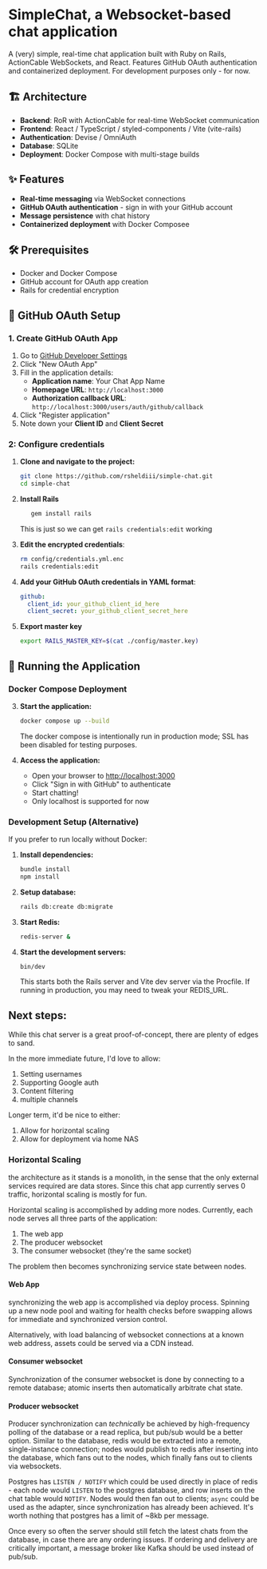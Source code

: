 # SimpleChat, a Websocket-based chat application

A (very) simple, real-time chat application built with Ruby on Rails, ActionCable WebSockets, and React. Features GitHub OAuth authentication and containerized deployment. For development purposes only - for now.

## 🏗️ Architecture

- **Backend**: RoR with ActionCable for real-time WebSocket communication
- **Frontend**: React / TypeScript / styled-components / Vite (vite-rails)
- **Authentication**: Devise / OmniAuth
- **Database**: SQLite 
- **Deployment**: Docker Compose with multi-stage builds

## ✨ Features

- **Real-time messaging** via WebSocket connections
- **GitHub OAuth authentication** - sign in with your GitHub account
- **Message persistence** with chat history
- **Containerized deployment** with Docker Composee

## 🛠️ Prerequisites

- Docker and Docker Compose
- GitHub account for OAuth app creation
- Rails for credential encryption

## 🔐 GitHub OAuth Setup

### 1. Create GitHub OAuth App

1. Go to [GitHub Developer Settings](https://github.com/settings/developers)
2. Click "New OAuth App"
3. Fill in the application details:
   - **Application name**: Your Chat App Name
   - **Homepage URL**: `http://localhost:3000`
   - **Authorization callback URL**: `http://localhost:3000/users/auth/github/callback`
4. Click "Register application"
5. Note down your **Client ID** and **Client Secret**

### 2: Configure credentials


1. **Clone and navigate to the project:**
   ```bash
   git clone https://github.com/rsheldiii/simple-chat.git
   cd simple-chat
   ```
2. **Install Rails**
    ```bash
       gem install rails
    ```
    This is just so we can get `rails credentials:edit` working

3. **Edit the encrypted credentials**:
   ```bash
   rm config/credentials.yml.enc
   rails credentials:edit
   ```

3. **Add your GitHub OAuth credentials in YAML format**:
   ```yaml
   github:
     client_id: your_github_client_id_here
     client_secret: your_github_client_secret_here
   ```

4. **Export master key**
    ```bash
    export RAILS_MASTER_KEY=$(cat ./config/master.key)
    ```

## 🚀 Running the Application

### Docker Compose Deployment

3. **Start the application:**
   ```bash
   docker compose up --build
   ```

    The docker compose is intentionally run in production mode; SSL has been disabled for testing purposes.

4. **Access the application:**
   - Open your browser to [http://localhost:3000](http://localhost:3000)
   - Click "Sign in with GitHub" to authenticate
   - Start chatting!
   - Only localhost is supported for now

### Development Setup (Alternative)

If you prefer to run locally without Docker:

1. **Install dependencies:**
   ```bash
   bundle install
   npm install
   ```

2. **Setup database:**
   ```bash
   rails db:create db:migrate
   ```

3. **Start Redis:**
   ```bash
   redis-server &
   ```

4. **Start the development servers:**
   ```bash
   bin/dev
   ```

   This starts both the Rails server and Vite dev server via the Procfile. If running in production, you may need to tweak your REDIS_URL.

## Next steps:

While this chat server is a great proof-of-concept, there are plenty of edges to sand. 

In the more immediate future, I'd love to allow:

1. Setting usernames
2. Supporting Google auth
3. Content filtering
4. multiple channels

Longer term, it'd be nice to either:

1. Allow for horizontal scaling
2. Allow for deployment via home NAS

### Horizontal Scaling

the architecture as it stands is a monolith, in the sense that the only external services required are data stores. Since this chat app currently serves 0 traffic, horizontal scaling is mostly for fun.

Horizontal scaling is accomplished by adding more nodes. Currently, each node serves all three parts of the application:

1. The web app
2. The producer websocket
3. The consumer websocket (they're the same socket)

The problem then becomes synchronizing service state between nodes.

#### Web App

synchronizing the web app is accomplished via deploy process. Spinning up a new node pool and waiting for health checks before swapping allows for immediate and synchronized version control. 

Alternatively, with load balancing of websocket connections at a known web address, assets could be served via a CDN instead.

#### Consumer websocket

Synchronization of the consumer websocket is done by connecting to a remote database; atomic inserts then automatically arbitrate chat state.

#### Producer websocket

Producer synchronization can _technically_ be achieved by high-frequency polling of the database or a read replica, but pub/sub would be a better option. Similar to the database, redis would be extracted into a remote, single-instance connection; nodes would publish to redis after inserting into the database, which fans out to the nodes, which finally fans out to clients via websockets.

Postgres has `LISTEN / NOTIFY` which could be used directly in place of redis - each node would `LISTEN` to the postgres database, and row inserts on the chat table would `NOTIFY`. Nodes would then fan out to clients; `async` could be used as the adapter, since synchronization has already been achieved. It's worth nothing that postgres has a limit of ~8kb per message.

Once every so often the server should still fetch the latest chats from the database, in case there are any ordering issues. If ordering and delivery are critically important, a message broker like Kafka should be used instead of pub/sub.